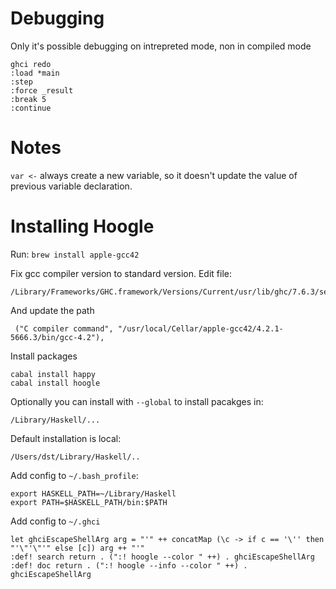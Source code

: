 # Debugging

Only it's possible debugging on intrepreted mode, non in compiled mode

```
ghci redo
:load *main
:step
:force _result
:break 5
:continue
```

# Notes

`var <-` always create a new variable, so it doesn't update the value of
previous variable declaration.

# Installing Hoogle

Run: `brew install apple-gcc42`

Fix gcc compiler version to standard version. Edit file:

```
/Library/Frameworks/GHC.framework/Versions/Current/usr/lib/ghc/7.6.3/settings
```

And update the path

```
 ("C compiler command", "/usr/local/Cellar/apple-gcc42/4.2.1-5666.3/bin/gcc-4.2"),
```

Install packages

```
cabal install happy
cabal install hoogle
```

Optionally you can install with `--global` to install pacakges in:

`/Library/Haskell/...`

Default installation is local:

`/Users/dst/Library/Haskell/..`

Add config to `~/.bash_profile`:

```
export HASKELL_PATH=~/Library/Haskell
export PATH=$HASKELL_PATH/bin:$PATH
```

Add config to `~/.ghci`

```
let ghciEscapeShellArg arg = "'" ++ concatMap (\c -> if c == '\'' then "'\"'\"'" else [c]) arg ++ "'"
:def! search return . (":! hoogle --color " ++) . ghciEscapeShellArg
:def! doc return . (":! hoogle --info --color " ++) . ghciEscapeShellArg
```

